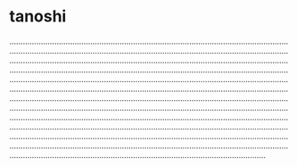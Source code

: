 # tanoshi
..................................................................................................................................................................................................................................................................................................................................................................................................................................................................................................................................................................................................................................................................................................................................................................................................................................................................................................................................................................................................................................................................................................................................................................................................................................................................................................................................................................................................................................................................................................................................................................................................................................................................